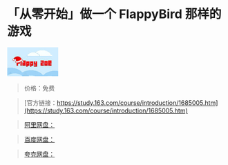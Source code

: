 # 「从零开始」做一个 FlappyBird 那样的游戏

![img](../../../assets/study163/free/6631353638725016818.jpg)

> 价格：免费

> [官方链接：https://study.163.com/course/introduction/1685005.htm](https://study.163.com/course/introduction/1685005.htm)

> [阿里网盘：]()

> [百度网盘：]()

> [夸克网盘：]()

